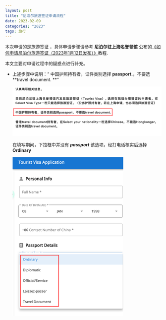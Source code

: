 ```yaml
---
layout: post
title: "尼泊尔旅游签证申请流程"
date: 2023-02-09
categories: "2023"
tags: 旅行
---
```

本次申请的是旅游签证 ，具体申请步骤请参考 **尼泊尔驻上海名誉领馆** 公布的[《如何申请尼泊尔旅游签证（2023年1月12日发布）》](http://www.nepalconsulateshanghai.org.cn/visa/visa.htm)教程. 

本文主要对申请过程中的疑惑点进行补充。

- 上述步骤中说明：“ 中国护照持有者，证件类别选择 **passport.**，不要选**travel document. **”

  <img alt="image-20230209213546564" src="../img/image-20230209213546564.png"/>

  在填写期间，下拉框中并没有 ***passport*** 该选项，经打电话核实后选择 **Ordinary**

  <img src="../img/image-20230209213841608.png" alt="image-20230209213841608" style="zoom:50%;" />